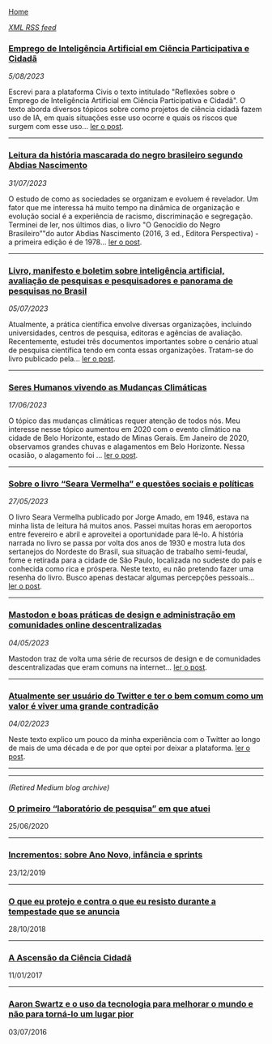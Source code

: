 [Home](https://lesandrop.github.io)

_[XML RSS feed](https://lesandrop.github.io/site/feed.xml)_

### [Emprego de Inteligência Artificial em Ciência Participativa e Cidadã](https://lesandrop.github.io/site/opinion/ia-cienciacidada.html)

_5/08/2023_

Escrevi para a plataforma Civis o texto intitulado "Reflexões sobre o Emprego de Inteligência Artificial em Ciência Participativa e Cidadã". O texto aborda diversos tópicos sobre como projetos de ciência cidadã fazem uso de IA, em quais situações esse uso ocorre e quais os riscos que surgem com esse uso... [ler o post](https://lesandrop.github.io/site/opinion/ia-cienciacidada.html).

---
  
### [Leitura da história mascarada do negro brasileiro segundo Abdias Nascimento](https://lesandrop.github.io/site/opinion/historiaMascaradaDoNegroBrasileiro.html)

_31/07/2023_

O estudo de como as sociedades se organizam e evoluem é revelador. Um fator que me interessa há muito tempo na dinâmica de organização e evolução social é a experiência de racismo, discriminação e segregação. Terminei de ler, nos últimos dias, o livro "O Genocídio do Negro Brasileiro”"do autor Abdias Nascimento (2016, 3 ed., Editora Perspectiva) - a primeira edição é de 1978... [ler o post](https://lesandrop.github.io/site/opinion/historiaMascaradaDoNegroBrasileiro.html).

---
  
### [Livro, manifesto e boletim sobre inteligência artificial, avaliação de pesquisas e pesquisadores e panorama de pesquisas no Brasil](https://lesandrop.github.io/site/opinion/ia-cienciapesquisasnoBrasil.html)

_05/07/2023_

Atualmente, a prática científica envolve diversas organizações, incluindo universidades, centros de pesquisa, editoras e agências de avaliação. Recentemente, estudei três documentos importantes sobre o cenário atual de pesquisa científica tendo em conta essas organizações. Tratam-se do livro publicado pela... [ler o post](https://lesandrop.github.io/site/opinion/ia-cienciapesquisasnoBrasil.html).

---
  
### [Seres Humanos vivendo as Mudanças Climáticas](https://lesandrop.github.io/site/opinion/serhumanoeclima.html)

_17/06/2023_

O tópico das mudanças climáticas requer atenção de todos nós. Meu interesse nesse tópico aumentou em 2020 com o evento climático na cidade de Belo Horizonte, estado de Minas Gerais. Em Janeiro de 2020, observamos grandes chuvas e alagamentos em Belo Horizonte. Nessa ocasião, o alagamento foi ... [ler o post](https://lesandrop.github.io/site/opinion/serhumanoeclima.html).

---
  
### [Sobre o livro “Seara Vermelha” e questões sociais e políticas](https://lesandrop.github.io/site/opinion/searavermelhapolitica.html)

_27/05/2023_

O livro Seara Vermelha publicado por Jorge Amado, em 1946, estava na minha lista de leitura há muitos anos. Passei muitas horas em aeroportos entre fevereiro e abril e aproveitei a oportunidade para lê-lo. A história narrada no livro se passa por volta dos anos de 1930 e mostra luta dos sertanejos do Nordeste do Brasil, sua situação de trabalho semi-feudal, fome e retirada para a cidade de São Paulo, localizada no sudeste do país e conhecida como rica e próspera. Neste texto, eu não pretendo fazer uma resenha do livro. Busco apenas destacar algumas percepções pessoais... [ler o post](https://lesandrop.github.io/site/opinion/searavermelhapolitica.html).

---
  
### [Mastodon e boas práticas de design e administração em comunidades online descentralizadas](https://lesandrop.github.io/site/opinion/usandomastodon.html)

_04/05/2023_

Mastodon traz de volta uma série de recursos de design e de comunidades descentralizadas que eram comuns na internet... [ler o post](https://lesandrop.github.io/site/opinion/usandomastodon.html).

---
  
### [Atualmente ser usuário do Twitter e ter o bem comum como um valor é viver uma grande contradição](https://lesandrop.github.io/site/opinion/twittereacontradicao.html)

_04/02/2023_

Neste texto explico um pouco da minha experiência com o Twitter ao longo de mais de uma década e de por que optei por deixar a plataforma. [ler o post](https://lesandrop.github.io/site/opinion/twittereacontradicao.html).

---
---
  
_(Retired Medium blog archive)_

### [O primeiro “laboratório de pesquisa” em que atuei](http://lesandrop.github.io/site/opinion/blog/2020-06-25_O-primeiro-laboratorio-de-pesquisa-em-que-atuei.html)
25/06/2020

---
  
### [Incrementos: sobre Ano Novo, infância e sprints](http://lesandrop.github.io/site/opinion/blog/2019-12-23_Incrementos--sobre-Ano-Novo--infancia-e-sprints.html)
23/12/2019

---
  
### [O que eu protejo e contra o que eu resisto durante a tempestade que se anuncia](http://lesandrop.github.io/site/opinion/blog/2018-10-28_O-que-eu-protejo-e-contra-o-que-eu-resisto.html)
28/10/2018

---
  
### [A Ascensão da Ciência Cidadã](https://lesandrop.github.io/site/opinion/blog/2017-01-11_A-Ascensao-da-Ciencia-Cidada.html)
11/01/2017

---
  
### [Aaron Swartz e o uso da tecnologia para melhorar o mundo e não para torná-lo um lugar pior](https://lesandrop.github.io/site/opinion/blog/2016-07-03_Aaron-Swartz-e-o-uso-da-tecnologia-para-melhorar-o-mundo-e-n-o-para-torn--lo-um-lugar-pior.html)
03/07/2016

